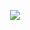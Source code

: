 
<div align="center">
<p><img src="https://profile-counter.glitch.me/{bastndev}/count.svg"/></p>
</div>
